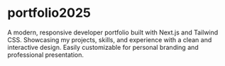 # portfolio2025
A modern, responsive developer portfolio built with Next.js and Tailwind CSS. Showcasing my projects, skills, and experience with a clean and interactive design. Easily customizable for personal branding and professional presentation.
